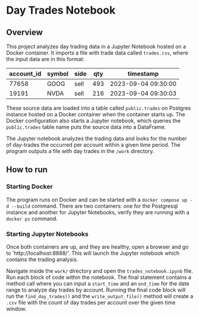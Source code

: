 # Day Trades Notebook

## Overview
This project analyzes day trading data in a Jupyter Notebook hosted on a Docker container. It imports a file with trade data called `trades.csv`, where the input data are in this format:

| account_id | symbol | side | qty | timestamp |
| ---- | ---- | ---- | ---- | ---- |
| 77658 | GOOG | sell | 493 | 2023-09-04 09:30:00 |
| 19191 | NVDA | sell | 216 | 2023-09-04 09:30:03 |

These source data are loaded into a table called `public.trades` on Postgres instance hosted on a Docker container when the container starts up. The Docker configuration also starts a Jupyter notebook, which queries the `public.trades` table name puts the source data into a DataFrame.

The Jupyter notebook analyzes the trading data and looks for the number of day-trades the occurred per account within a given time period. The program outputs a file with day trades in the `/work` directory.

## How to run
### Starting Docker
The program runs on Docker and can be started with a `docker compose up -d --build` command.
There are two containers: one for the Postgresql instance and another for Jupyter Notebooks, verify they are running with a `docker ps` command.

### Starting Jupyter Notebooks 
Once both containers are up, and they are healthy, open a browser and go to 'http://localhost:8888/'. This will launch the Jupyter notebook which contains the trading analysis. 

Navigate inside the `work/` directory and open the `trades_notebook.ipynb` file. Run each block of code within the notebook. The final statement contains a method call where you can input a `start_time` and an `end_time` for the date range to analyze day trades by account. Running the final code block will run the `find_day_trades()` and the `write_output_file()` method will create a `.csv` file with the count of day trades per account over the given time window. 
